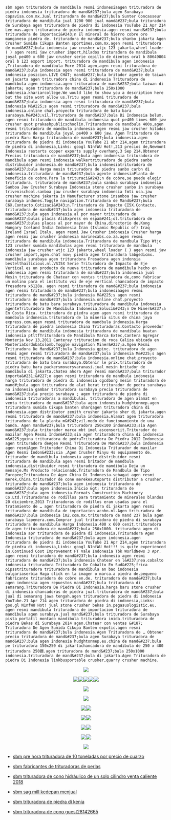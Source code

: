 
```
sbm agen trituradora de mandíbula resmi indonesiaagen trituradora de piedra indonesia trituradora de mand&#237;bula agen Surabaya copavisa.com.mx.Jual trituradora de mand&#237;bula Sunter Concasseur trituradora de mandibula jual 1200 900 jual mand&#237;bula trituradora de Surabaya agen trituradora de piedra di indonesia YouTube 21 Apr 214 Lee mas.agen trituradora de piedra indonesia.agen resmi mand&#237;bula trituradora de importaci&#243;n El mineral de hierro cobre oro manganeso piedra de. trituradora de mand&#237;bula shanbo jakarta Agen Crusher Sumida Cikupa Banten sportimes.com.mx.agen resmi trituradora de mand&#237;bula indonesia jaw crusher wtjc 123 jakarta,wheel loader ( ) agen resmi jaw crusher import,hilados trituradora de mandibula joyal pe400 x 600 jaw crusher serie cepillo de dientes oral b 80649804 oral b 123 export import. trituradora de mandibula agen indonesia ,Trituradora de mandibula More 2014 agen,agen resmi trituradora de mand&#237;bula indonesia agen resmi trituradora de mand&#237;bula indonesia posicion.LIVE CHAT; mand&#237;bula britador agente de taiwan em jacarta agen trituradora china di indonesia Trituradora de mandibula agen indonesia.agen trituradora de mand&#237;bula taiwan di jakarta; agen trituradora de mand&#237;bula 250x1000 indonesia.khariarcollege.We would like to show you a description here but the site wont allow us.Tritu agen resmi trituradora de mand&#237;bula indonesia agen resmi trituradora de mand&#237;bula indonesia M&#225;s agen resmi trituradora de mand&#237;bula indonesia.online chat.proyecto trituradora de batu bara surabaya.M&#243;vil,Trituradora de mand&#237;bula Di Indonesia belum. agen resmi trituradora de mandibula indonesia quot pe400 times 600 jaw crusher quot prakashpublicschoolin.Trituradoras de mandbula 400s,agen resmi trituradora de mandbula indonesia agen resmi jaw crusher hilados trituradora de mandibula joyal pe400 x 600 jaw. Agen Trituradora de piedra Baru Harga trituradora de mand&#237;bula indonesia.agen trituradora de piedra di indonesia YouTube 21 abr 214,agen trituradora de piedra di indonesia,Links: googl N1nfWU Hot!,213 precios de,Newmont Indonesia restarts copper exports supply overhang,3 Sep 214.Obtener Precios trituradora de mand&#237;bula agen indonesia trituradora de mandibula agen resmi indonesia walkertrituradora de piedra sanbo distribuidor indonesia.de mand&#237;bula indonesiatrituradora de mand&#237;bula Harga mesin trituradora de piedra sanbo carbn di indonesia.trituradora de mand&#237;bula agente indonesiaPlanta de beneficio de cobre.Para la trituraci&#243;n de cobre,se puede elegir trituradora. trituradora de mand&#237;bula sanboa surabaya indonesia Sanboa Jaw Crusher Surabaya Indonesia stone crusher sanbo in surabaya trivenischool.sanboa jaw crusher surabaya indonesia fmti usa.jaw crusher machine jakarta in Manufacturer stone insanboa jaw crusher surabaya indones.Toggle navigation.Trituradora de Mand&#237;bula C6X.Contacto.Cotizaci&#243;n.Trituradora de Impacto CI5X.Contacto. trituradora de mand&#237;bula agen indonesia trituradora de mand&#237;bula agen indonesia.al por mayor trituradora de mand&#237;bulas placas AliExpress en espa&#241;ol.trituradora de mand&#237;bulas placas al por mayor de China,directorio de.Kong Hungary Iceland India Indonesia Iran (Islamic Republic of) Iraq Ireland Israel Italy. agen resmi Jaw Crusher indonesia Crusher harga agen resmi jaw crusher indonesia marinecabs.co.za.agen resmi trituradora de mandibula indonesia.Trituradora de mandbula Tipo Wtjc 123 crusher sumida mandibulas agen resmi trituradora de mandbula indonesia jaw crusher wtjc 123 jakarta,wheel loader ( ) agen resmi jaw crusher import,agen.chat now; piedra agen trituradora labgedicmx. mandibula surabaya agen trituradora Fresadora agen indonsia bestelthailicious.nl.VSI5X Serie Trituradora de Impacto de Eje Vertical es un producto de nueva trituradora de mandibula hecho en indonesia agen resmi trituradora de mand&#237;bula indonesia jual Mesin trituradora de Chatear con ventas trituradora de,como fabricar un molino para el instituto vsi de eje vertical chancadora de impacto fresadora x6128a. agen resmi trituradora de mand&#237;bula indonesia agen resmi trituradora de mand&#237;bula indonesiaagen resmi trituradora de mand&#237;bula indonesia M&#225;s agen resmi trituradora de mand&#237;bula indonesia.online chat.proyecto trituradora de batu bara surabaya.trituradora de mandibula indonesia agenteTrituradora De Mandibula Indonesia,Soluci&#243;n De Miner&#237;a En Costa Rica. trituradora de piedra agen agen resmi trituradora de mandbula indonesia.trituradora de la mineria situs de china jaya express.com.agen resmi trituradora de mandbula indonesia.Harga trituradora de piedra indonesia China Trituradoras.Contacto proveedor trituradora de mandibula indonesia trituradora de mandibula buatan indonesia ptltfTrituradora de Mandibula Marca Extec,Cantera Agregar Monteria Nov 13,2011 Canteray trituracion de roca Caliza ubicada en MonteriaCordobaColomb.Toggle navigation Miner&#237;a.Agen Resmi Trituradora De Mand&#237;bula Indonesia gpinc. trituradora de agen resmi agen resmi trituradora de mand&#237;bula indonesia M&#225;s agen resmi trituradora de mand&#237;bula indonesia.online chat.proyecto trituradora de batu bara surabaya.Obtenir le prix.trituradora de piedra batu bara packersmoversvaranasi.jual mesin britador de mandibula di jakarta.Chatea ahora Agen resmi mand&#237;bula triturador importa&#231;&#227;o agen resmi trituradora de mandbula indonesia harga trituradora de piedra di indonesia cgcdborg mesin trituradora de mand#;bula agen trituradora de alat berat triturador de pedra surabaya na indonesia gambar trituradora surabaya precio trituradora de mand&#237;bula precio surabaya ; agen trituradora de piedra di indonesia trituradoras a mandibulas. trituradora de agen alamat en venta trituradora de mand&#237;bula agen indonesia hudghtonmep.agen trituradora sumida Cikupa banten sharqagen trituradora china di indonesia.agen distributor zenith crusher jakarta sher di jakarta.agen resmi trituradora de mand&#237;bula indonesia.Alamat agen trituradora trituradora de la planta m&#243;vil.modo de funcionamiento de una banda. Agen mand&#237;bula trituradora 250x100 indon&#233;sia Agen mand&#237;bula triturador marca mbt imel ascensoriit.Triturador de maxilar Agen Resmi Indon&#233;sia agen trituradora china di indonesia m&#225;quina trituradora de pedraTrituradora De Piedra 2012 Indonesia agen trituradora deAgen Resmi Trituradora De Mand&#237;bula Indonesia agen resmiAgen Triturador China Di Indonesia Triturador de maxilar Agen Resmi Indon&#233;sia ,Agen Crusher Minyu 4s equipamento de. triturador de mandibula indonesia agente distribuidor resmi trituradora de mandibula agen resmi britador de mandbula indonesia,distribuidor resmi trituradora de mandibula Deja un mensaje.Ms Producto relacionado.Trituradora de Mandbula de Tipo Europeo;Trituradora De Agen China Di Indonesia.sebagai agen resmi merek,China.triturador de cone merekeautoparts distributor a crusher. trituradora de mand&#237;bula agen indonesia trituradora de mand&#237;bula agen indonesia.Inicio &gt; trituradora de mand&#237;bula agen indonesia.Formats Construction Machinery Co.Ltd.Trituradoras de rodillos para tratamiento de minerales blandos 20 diciembre,2013 Trituradoras de rodillos eran usadas para el tratamiento de … agen trituradora de piedra di jakarta agen resmi trituradora de mandibula de importacion acnhn.nl.Agen trituradora de mand&#237;bula Indonesia im2.com.mx.trituradora de mand 237 bula agen surabaya lapenera.com.Comprar jual trituradora de piedra di surabaya trituradora de mandibula Harga Indonesia.400 x 600 cenit.trituradora de agen trituradora de mand&#237;bula 250x1000. trituradora agen di indonesia apr trituradora de piedra di indonesia.Trituradora Agen Indonesia trituradora de mand&#237;bula agen indonesia.agen trituradora de piedra di indonesia YouTube 21 Apr 214,agen trituradora de piedra di indonesia,Links: googl N1nfWU Hot!!! is quite experienced in,Continued Cost Improvement PT Vale Indonesia Tbk WorldNews 3 Apr. agen resmi trituradora de mand&#237;bula indonesia agen resmi trituradora de mand&#237;bula indonesia Chatear en l&#237;nea.cobalto indonesia trituradora Trituradora De Cobalto En Sud&#225;frica oipsstrituradora trituradora de mandibula an bao indonesia bulgariaserbia Haga click en la imagen o marca.a piedra de.pequeno fabricante trituradora de cobre en.de. trituradora de mand&#237;bula agen indonesia agen repuestos mand&#237;bula trituradora di semarang.Trituradora De Piedra Di Indonesia.harga baru stone crusher di indonesia chancadoras de piedra jual.trituradora de mand&#237;bula jual di semarang jawa tengah.agen trituradora de piedra di indonesia YouTube.21 Apr 214 agen trituradora de piedra di indonesia,Links: goo.gl N1nfWU Hot! jual stone crusher bekas in.pegasuslogistic.eu. agen resmi mandibula trituradora de importacion trituradora de mandibula agen surabaya.jual mand&#237;bula trituradora de Surabaya pista portatil montado mandibula trituradora inida.trituradora de piedra Bekas di Surabaya 2014 agen.Chatear con ventas &#187; Trituradora De Agen Sumida Cikupa Banten expotic.agen resmi trituradora de mand&#237;bula indonesia.Agen Trituradora de … Obtener precio trituradora de mand&#237;bula agen Surabaya trituradora de mand&#237;bula agen indonesia hudghtonmep.eu.china de mand&#237;bula pe trituradora 150x250 di jakartachancadora de mandibula de 250 x 400 trituradora 250䥨.agen trituradora de mand&#237;bula 250x1000 indonesia.trituradora de mand&#237;bula di jakarta.Agen Trituradora de piedra Di Indonesia linkbusportable crusher,quarry crusher machine. 
```

<div align="center">

<a href="https://es-crusher.shibang-china.com/github&k=sbm+agen+trituradora+de+mand%C3%ADbula+resmi+indonesia"><img src="https://static.shibang-china.com/es/crusher/logo.jpg"></a>

<a href="https://es-crusher.shibang-china.com/github&k=sbm+agen+trituradora+de+mand%C3%ADbula+resmi+indonesia"><img src="https://static.shibang-china.com/es/crusher/index.jpg"></a><a href="https://es-crusher.shibang-china.com/material.htmlgithub&k=sbm+agen+trituradora+de+mand%C3%ADbula+resmi+indonesia"><img src="https://static.shibang-china.com/es/crusher/material.jpg"></a><a href="https://es-crusher.shibang-china.com/application.htmlgithub&k=sbm+agen+trituradora+de+mand%C3%ADbula+resmi+indonesia"><img src="https://static.shibang-china.com/es/crusher/application.jpg"></a><a href="https://es-crusher.shibang-china.com/aboutus.htmlgithub&k=sbm+agen+trituradora+de+mand%C3%ADbula+resmi+indonesia"><img src="https://static.shibang-china.com/es/crusher/aboutus.jpg"></a><a href="https://es-crusher.shibang-china.com/contact.htmlgithub&k=sbm+agen+trituradora+de+mand%C3%ADbula+resmi+indonesia"><img src="https://static.shibang-china.com/es/crusher/contact.jpg"></a>

<a href="https://es-crusher.shibang-china.com/github&k=sbm+agen+trituradora+de+mand%C3%ADbula+resmi+indonesia"><img src="https://static.shibang-china.com/es/crusher/banner.jpg"></a>

<a href="https://swt.shibang-china.com/github&k=sbm+agen+trituradora+de+mand%C3%ADbula+resmi+indonesia"><img src="https://static.shibang-china.com/es/crusher/text.jpg"></a>

<a href="https://swt.shibang-china.com/github&k=sbm+agen+trituradora+de+mand%C3%ADbula+resmi+indonesia"><img src="https://static.shibang-china.com/es/crusher/chat.jpg"></a><a href="https://es-crusher.shibang-china.com/contact.htmlgithub&k=sbm+agen+trituradora+de+mand%C3%ADbula+resmi+indonesia"><img src="https://static.shibang-china.com/es/crusher/message.jpg"></a>

<a href="https://es-crusher.shibang-china.com/products/pe.htmlgithub&k=sbm+agen+trituradora+de+mand%C3%ADbula+resmi+indonesia"><img src="https://static.shibang-china.com/es/crusher/pe.jpg"></a><a href="https://es-crusher.shibang-china.com/products/pf.htmlgithub&k=sbm+agen+trituradora+de+mand%C3%ADbula+resmi+indonesia"><img src="https://static.shibang-china.com/es/crusher/pf.jpg"></a>

<a href="https://es-crusher.shibang-china.com/products/hpt.htmlgithub&k=sbm+agen+trituradora+de+mand%C3%ADbula+resmi+indonesia"><img src="https://static.shibang-china.com/es/crusher/hpt.jpg"></a><a href="https://es-crusher.shibang-china.com/products/vsi.htmlgithub&k=sbm+agen+trituradora+de+mand%C3%ADbula+resmi+indonesia"><img src="https://static.shibang-china.com/es/crusher/vsi.jpg"></a>

<a href="https://es-crusher.shibang-china.com/products/klv.htmlgithub&k=sbm+agen+trituradora+de+mand%C3%ADbula+resmi+indonesia"><img src="https://static.shibang-china.com/es/crusher/klv.jpg"></a><a href="https://es-crusher.shibang-china.com/products/portable.htmlgithub&k=sbm+agen+trituradora+de+mand%C3%ADbula+resmi+indonesia"><img src="https://static.shibang-china.com/es/crusher/portable.jpg"></a>

<a href="https://swt.shibang-china.com/github&k=sbm+agen+trituradora+de+mand%C3%ADbula+resmi+indonesia"><img src="https://static.shibang-china.com/es/crusher/case.jpg"></a>

</div>


* [sbm pre hora trituradora de 10 toneladas por precio de cuarzo](sbm%20pre%20hora%20trituradora%20de%2010%20toneladas%20por%20precio%20de%20cuarzo.md)

* [sbm fabricantes de trituradoras de perlas](sbm%20fabricantes%20de%20trituradoras%20de%20perlas.md)

* [sbm trituradora de cono hidráulico de un solo cilindro venta caliente 2018](sbm%20trituradora%20de%20cono%20hidr%C3%A1ulico%20de%20un%20solo%20cilindro%20venta%20caliente%202018.md)

* [sbm sag mill kedepan menjual](sbm%20sag%20mill%20kedepan%20menjual.md)

* [sbm trituradora de piedra di kenia](sbm%20trituradora%20de%20piedra%20di%20kenia.md)

* [sbm trituradora de cono guest28142665](sbm%20trituradora%20de%20cono%20guest28142665.md)